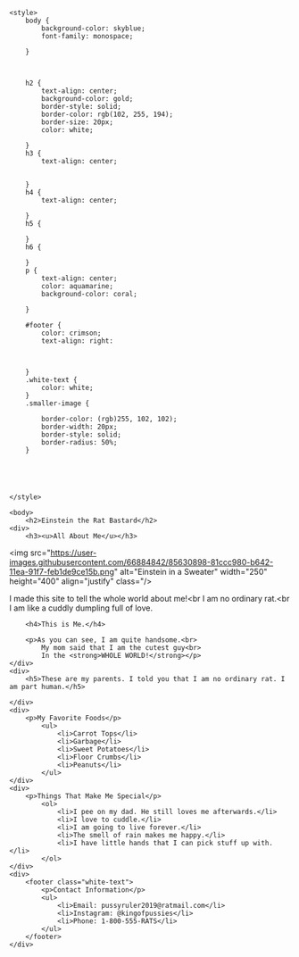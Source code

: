 <html>
	<link href='https://fonts.googleapis.com/css?family=Short Stack' rel='stylesheet'>

	<style>
		body {
			background-color: skyblue;
			font-family: monospace;

		}



		h2 {
			text-align: center;
			background-color: gold;
			border-style: solid;
			border-color: rgb(102, 255, 194);
			border-size: 20px;
			color: white;

		}
		h3 {
			text-align: center;


		}
		h4 {
			text-align: center;

		}
		h5 {

		}
		h6 {

		}
		p {
			text-align: center;
			color: aquamarine;
			background-color: coral;

		}

		#footer {
			color: crimson;
			text-align: right:
			


		}
		.white-text {
			color: white;
		}
		.smaller-image {
			
			border-color: (rgb)255, 102, 102);
			border-width: 20px;
			border-style: solid;
			border-radius: 50%;
		}
		




	</style>
	
	<body>
		<h2>Einstein the Rat Bastard</h2>
	<div>
		<h3><u>All About Me</u></h3>
<img src="https://user-images.githubusercontent.com/66884842/85630898-81ccc980-b642-11ea-91f7-feb1de9ce15b.png" alt="Einstein in a Sweater" width="250" height="400" align="justify" class="/>
		<p>I made this site to tell the whole world about me!<br I am no ordinary rat.<br I am like a cuddly dumpling full of love.</p>
	</div>
	<div>

	
		<h4>This is Me.</h4>
		
		<p>As you can see, I am quite handsome.<br>
			My mom said that I am the cutest guy<br>
			In the <strong>WHOLE WORLD!</strong></p>
	</div>
	<div>
		<h5>These are my parents. I told you that I am no ordinary rat. I am part human.</h5>
		
	</div>
	<div>
		<p>My Favorite Foods</p>
			<ul>
				<li>Carrot Tops</li>
				<li>Garbage</li>
				<li>Sweet Potatoes</li>
				<li>Floor Crumbs</li>
				<li>Peanuts</li>
			</ul>
	</div>
	<div>
		<p>Things That Make Me Special</p>
			<ol>
				<li>I pee on my dad. He still loves me afterwards.</li>
				<li>I love to cuddle.</li>
				<li>I am going to live forever.</li>
				<li>The smell of rain makes me happy.</li>
				<li>I have little hands that I can pick stuff up with.</li>
			</ol>
	</div>
	<div>
		<footer class="white-text">
			<p>Contact Information</p>
			<ul>
				<li>Email: pussyruler2019@ratmail.com</li>
				<li>Instagram: @kingofpussies</li>
				<li>Phone: 1-800-555-RATS</li>
			</ul>
		</footer>
	</div>
</body>
</html>



















